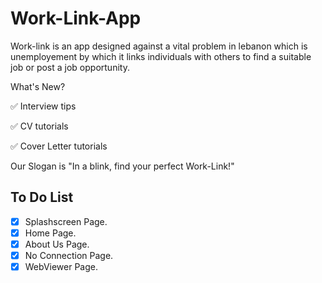 # Work-Link-App
Work-link is an app designed against a vital problem in lebanon which is unemployement by which it links individuals with others to find a suitable job or post a job opportunity.

What's New?

✅ Interview tips

✅ CV tutorials

✅ Cover Letter tutorials

Our Slogan is "In a blink, find your perfect Work-Link!"

## To Do List
- [x] Splashscreen Page.
- [x] Home Page.
- [x] About Us Page.
- [x] No Connection Page.
- [x] WebViewer Page.